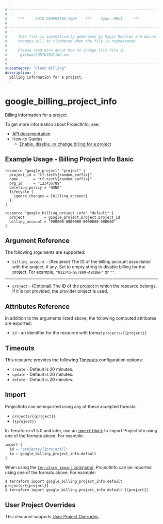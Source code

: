 ```yaml
---
# ----------------------------------------------------------------------------
#
#     ***     AUTO GENERATED CODE    ***    Type: MMv1     ***
#
# ----------------------------------------------------------------------------
#
#     This file is automatically generated by Magic Modules and manual
#     changes will be clobbered when the file is regenerated.
#
#     Please read more about how to change this file in
#     .github/CONTRIBUTING.md.
#
# ----------------------------------------------------------------------------
subcategory: "Cloud Billing"
description: |-
  Billing information for a project.
---
```


# google_billing_project_info

Billing information for a project.


To get more information about ProjectInfo, see:

* [API documentation](https://cloud.google.com/billing/docs/reference/rest/v1/projects)
* How-to Guides
    * [Enable, disable, or change billing for a project](https://cloud.google.com/billing/docs/how-to/modify-project)

## Example Usage - Billing Project Info Basic


```hcl
resource "google_project" "project" {
  project_id = "tf-test%{random_suffix}"
  name       = "tf-test%{random_suffix}"
  org_id     = "123456789"
  deletion_policy = "NONE"
  lifecycle {
    ignore_changes = [billing_account]
  }
}

resource "google_billing_project_info" "default" {
  project         = google_project.project.project_id
  billing_account = "000000-0000000-0000000-000000"
}
```

## Argument Reference

The following arguments are supported:


* `billing_account` -
  (Required)
  The ID of the billing account associated with the project, if
  any. Set to empty string to disable billing for the project.
  For example, `"012345-567890-ABCDEF"` or `""`.


- - -


* `project` - (Optional) The ID of the project in which the resource belongs.
    If it is not provided, the provider project is used.


## Attributes Reference

In addition to the arguments listed above, the following computed attributes are exported:

* `id` - an identifier for the resource with format `projects/{{project}}`


## Timeouts

This resource provides the following
[Timeouts](https://developer.hashicorp.com/terraform/plugin/sdkv2/resources/retries-and-customizable-timeouts) configuration options:

- `create` - Default is 20 minutes.
- `update` - Default is 20 minutes.
- `delete` - Default is 20 minutes.

## Import


ProjectInfo can be imported using any of these accepted formats:

* `projects/{{project}}`
* `{{project}}`


In Terraform v1.5.0 and later, use an [`import` block](https://developer.hashicorp.com/terraform/language/import) to import ProjectInfo using one of the formats above. For example:

```tf
import {
  id = "projects/{{project}}"
  to = google_billing_project_info.default
}
```

When using the [`terraform import` command](https://developer.hashicorp.com/terraform/cli/commands/import), ProjectInfo can be imported using one of the formats above. For example:

```
$ terraform import google_billing_project_info.default projects/{{project}}
$ terraform import google_billing_project_info.default {{project}}
```

## User Project Overrides

This resource supports [User Project Overrides](https://registry.terraform.io/providers/hashicorp/google/latest/docs/guides/provider_reference#user_project_override).

